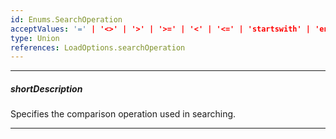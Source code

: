 ```yaml
---
id: Enums.SearchOperation
acceptValues: '=' | '<>' | '>' | '>=' | '<' | '<=' | 'startswith' | 'endswith' | 'contains' | 'notcontains'
type: Union
references: LoadOptions.searchOperation
---
```

---
##### shortDescription
Specifies the comparison operation used in searching.

---
